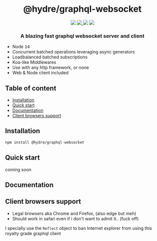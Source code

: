 <h1 align=center>@hydre/graphql-websocket</h1>
<p align=center>
  <img src="https://img.shields.io/github/license/hydreio/graphql-websocket.svg?style=for-the-badge" />
  <a href="https://www.npmjs.com/package/@hydre/graphql-websocket">
    <img src="https://img.shields.io/npm/v/@hydre/graphql-websocket.svg?logo=npm&style=for-the-badge" />
  </a>
  <img src="https://img.shields.io/npm/dw/@hydre/graphql-websocket?logo=npm&style=for-the-badge" />
  <img src="https://img.shields.io/github/workflow/status/hydreio/graphql-websocket/CI?logo=Github&style=for-the-badge" />
</p>

<h3 align=center>A blazing fast graphql websocket server and client</h3>

- Node <kbd>14</kbd>
- Concurrent batched operations leveraging async generators
- Loadbalanced batched subscriptions
- Koa-like Middlewares
- Use with any http framework, or none
- Web & Node client included

## Table of content <!-- omit in toc -->

- [Installation](#installation)
- [Quick start](#quick-start)
- [Documentation](#documentation)
- [Client browsers support](#client-browsers-support)

## Installation

```sh
npm install @hydre/graphql-websocket
```

## Quick start
coming soon

## Documentation


## Client browsers support

- Legal browsers aka Chrome and Firefox, (also edge but meh)
- Should work in safari even if i don't want to admit it.. (fuck off)

I specially use the `Reflect` object to ban Internet explorer from
using this royalty grade graphql client
